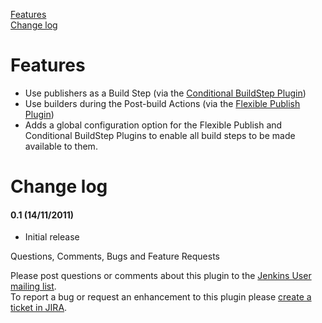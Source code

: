 [Features](http://localhost:8085/display/JENKINS/Any+Build+Step+Plugin#AnyBuildStepPlugin-features)  
[Change
log](http://localhost:8085/display/JENKINS/Any+Build+Step+Plugin#AnyBuildStepPlugin-changelog)

# Features

-   Use publishers as a Build Step (via the [Conditional BuildStep
    Plugin](http://localhost:8085/display/JENKINS/Conditional+BuildStep+Plugin))
-   Use builders during the Post-build Actions (via the [Flexible
    Publish
    Plugin](http://localhost:8085/display/JENKINS/Flexible+Publish+Plugin))
-   Adds a global configuration option for the Flexible Publish and
    Conditional BuildStep Plugins to enable all build steps to be made
    available to them.

# Change log

#### 0.1 (14/11/2011)

-   Initial release

Questions, Comments, Bugs and Feature Requests

Please post questions or comments about this plugin to the [Jenkins User
mailing list](http://jenkins-ci.org/content/mailing-lists).  
To report a bug or request an enhancement to this plugin please [create
a ticket in
JIRA](http://issues.jenkins-ci.org/browse/JENKINS/component/16136).
